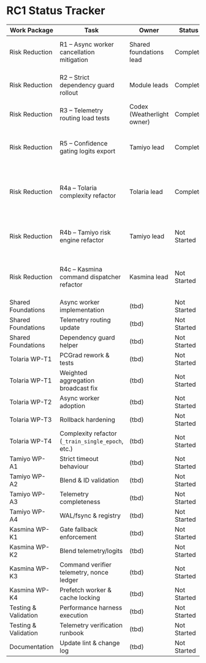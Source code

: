 # RC1 Status Tracker

| Work Package | Task | Owner | Status | Notes |
|--------------|------|-------|--------|-------|
| Risk Reduction | R1 – Async worker cancellation mitigation | Shared foundations lead | Complete | Async worker soak harness + integration suite verified 2025-09-27 |
| Risk Reduction | R2 – Strict dependency guard rollout | Module leads | Complete | Guard enforced across Tolaria/Tamiyo/Kasmina; telemetry verified 2025-09-27 |
| Risk Reduction | R3 – Telemetry routing load tests | Codex (Weatherlight owner) | Complete | Integration harness + CLI landed; metrics verified 2025-09-27 |
| Risk Reduction | R5 – Confidence gating logits export | Tamiyo lead | Complete | Tamiyo annotates blend mode; Kasmina enforces logits + telemetry (2025-09-27) |
| Risk Reduction | R4a – Tolaria complexity refactor | Tolaria lead | Complete | `_EpochRunner` runs the full training loop, legacy code removed, fixture parity guard in place, lint/static analysis green (2025-09-27). |
| Risk Reduction | R4b – Tamiyo risk engine refactor | Tamiyo lead | Not Started | Split `_apply_risk_engine` into per-signal evaluators with golden packets + coverage gates |
| Risk Reduction | R4c – Kasmina command dispatcher refactor | Kasmina lead | Not Started | Introduce command dispatcher, enforce blend gating with telemetry comparisons, re-run perf baselines |
| Shared Foundations | Async worker implementation | (tbd) | Not Started |  |
| Shared Foundations | Telemetry routing update | (tbd) | Not Started |  |
| Shared Foundations | Dependency guard helper | (tbd) | Not Started |  |
| Tolaria WP-T1 | PCGrad rework & tests | (tbd) | Not Started |  |
| Tolaria WP-T1 | Weighted aggregation broadcast fix | (tbd) | Not Started |  |
| Tolaria WP-T2 | Async worker adoption | (tbd) | Not Started |  |
| Tolaria WP-T3 | Rollback hardening | (tbd) | Not Started |  |
| Tolaria WP-T4 | Complexity refactor (`_train_single_epoch`, etc.) | (tbd) | Not Started |  |
| Tamiyo WP-A1 | Strict timeout behaviour | (tbd) | Not Started |  |
| Tamiyo WP-A2 | Blend & ID validation | (tbd) | Not Started |  |
| Tamiyo WP-A3 | Telemetry completeness | (tbd) | Not Started |  |
| Tamiyo WP-A4 | WAL/fsync & registry | (tbd) | Not Started |  |
| Kasmina WP-K1 | Gate fallback enforcement | (tbd) | Not Started |  |
| Kasmina WP-K2 | Blend telemetry/logits | (tbd) | Not Started |  |
| Kasmina WP-K3 | Command verifier telemetry, nonce ledger | (tbd) | Not Started |  |
| Kasmina WP-K4 | Prefetch worker & cache locking | (tbd) | Not Started |  |
| Testing & Validation | Performance harness execution | (tbd) | Not Started |  |
| Testing & Validation | Telemetry verification runbook | (tbd) | Not Started |  |
| Documentation | Update lint & change log | (tbd) | Not Started |  |
